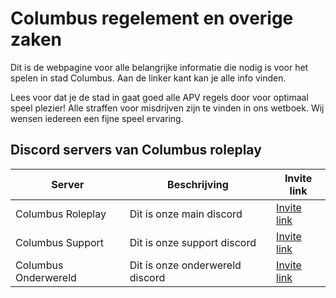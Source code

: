 # Columbus regelement en overige zaken

Dit is de webpagine voor alle belangrijke informatie die nodig is voor het spelen in stad Columbus. Aan de linker kant kan je alle info vinden.

Lees voor dat je de stad in gaat goed alle APV regels door voor optimaal speel plezier!
Alle straffen voor misdrijven zijn te vinden in ons wetboek. Wij wensen iedereen een fijne speel ervaring.

## Discord servers van Columbus roleplay

| Server | Beschrijving | Invite link |
|---|---|---|
| Columbus Roleplay | Dit is onze main discord | [Invite link](https://discord.gg/sJNaP8PWdb) |
| Columbus Support | Dit is onze support discord | [Invite link](https://discord.gg/HhBEJHWfUH) |
| Columbus Onderwereld | Dit is onze onderwereld discord | [Invite link](https://discord.gg/CZ3BQ5mNzm)|